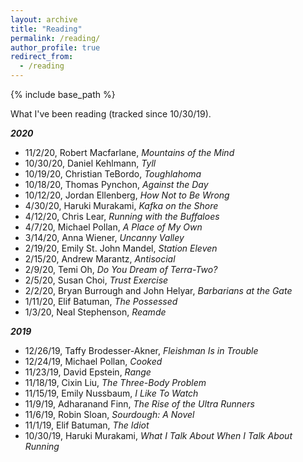 ```yaml
---
layout: archive
title: "Reading"
permalink: /reading/
author_profile: true
redirect_from:
  - /reading
---
```


{% include base_path %}


What I've been reading (tracked since 10/30/19).



***2020***

- 11/2/20, Robert Macfarlane, *Mountains of the Mind*
- 10/30/20, Daniel Kehlmann, *Tyll*
- 10/19/20, Christian TeBordo, *Toughlahoma*
- 10/18/20, Thomas Pynchon, *Against the Day*
- 10/12/20, Jordan Ellenberg, *How Not to Be Wrong*
- 4/30/20, Haruki Murakami, *Kafka on the Shore*
- 4/12/20, Chris Lear, *Running with the Buffaloes*
- 4/7/20, Michael Pollan, *A Place of My Own*
- 3/14/20, Anna Wiener, *Uncanny Valley*
- 2/19/20, Emily St. John Mandel, *Station Eleven*
- 2/15/20, Andrew Marantz, *Antisocial*
- 2/9/20, Temi Oh, *Do You Dream of Terra-Two?*
- 2/5/20, Susan Choi, *Trust Exercise*
- 2/2/20, Bryan Burrough and John Helyar, *Barbarians at the Gate*
- 1/11/20, Elif Batuman, *The Possessed*
- 1/3/20, Neal Stephenson, *Reamde*

***2019***

- 12/26/19, Taffy Brodesser-Akner, *Fleishman Is in Trouble*
- 12/24/19, Michael Pollan, *Cooked*
- 11/23/19, David Epstein, *Range*
- 11/18/19, Cixin Liu, *The Three-Body Problem*
- 11/15/19, Emily Nussbaum, *I Like To Watch*
- 11/9/19, Adharanand Finn, *The Rise of the Ultra Runners*
- 11/6/19, Robin Sloan, *Sourdough: A Novel*
- 11/1/19, Elif Batuman, *The Idiot*
- 10/30/19, Haruki Murakami, *What I Talk About When I Talk About Running*
